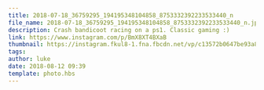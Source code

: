 ```yaml
---
title: 2018-07-18_36759295_194195348104858_8753332392233533440_n
file_name: 2018-07-18_36759295_194195348104858_8753332392233533440_n.jpg
description: Crash bandicoot racing on a ps1. Classic gaming :)
link: https://www.instagram.com/p/BmX8XT4BXaB
thumbnail: https://instagram.fkul8-1.fna.fbcdn.net/vp/c13572b0647be93a86f990597890b8f4/5BFB43A3/t51.2885-15/sh0.08/e35/s640x640/38187993_1638538706275851_6297117282292203520_n.jpg?ig_cache_key=MTg0NDIwODA1NzExMTExNTM5Mw%3D%3D.2
tags: 
author: luke
date: 2018-08-12 09:39
template: photo.hbs
---
```

